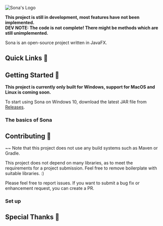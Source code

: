 ![Sona's Logo](https://user-images.githubusercontent.com/44718681/92099849-992bee00-ee0d-11ea-9abb-1de28951d258.png)

**This project is still in development, most features have not been implemented.**
<br>
**DEV NOTE: The code is not complete! There might be methods which are still unimplemented.**

Sona is an open-source project written in JavaFX.

## Quick Links 🔗

## Getting Started 🚀

**This project is currently only built for Windows, support for MacOS and Linux is coming soon.**

To start using Sona on Windows 10, download the latest JAR file from [Releases](https://github.com/cervonwong/Sona/releases).

### The basics of Sona

## Contributing 🤝

~~ Note that this project does not use any build systems such as Maven or Gradle.

This project does not depend on many libraries, as to meet the requirements for a project submission. Feel free to remove boilerplate with suitable libraries. :)

Please feel free to report issues. If you want to submit a bug fix or enhancement request, you can create a PR.

### Set up

## Special Thanks 🏅
